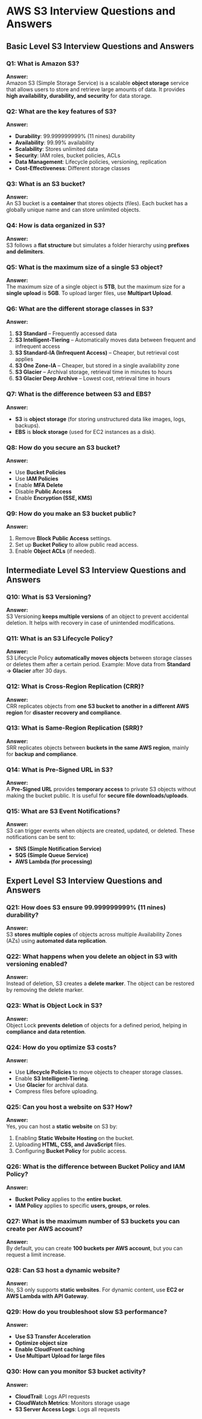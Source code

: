 # AWS S3 Interview Questions and Answers

## **Basic Level S3 Interview Questions and Answers**

### **Q1: What is Amazon S3?**

**Answer:**  
Amazon S3 (Simple Storage Service) is a scalable **object storage** service that allows users to store and retrieve large amounts of data. It provides **high availability, durability, and security** for data storage.

### **Q2: What are the key features of S3?**

**Answer:**

- **Durability**: 99.999999999% (11 nines) durability
- **Availability**: 99.99% availability
- **Scalability**: Stores unlimited data
- **Security**: IAM roles, bucket policies, ACLs
- **Data Management**: Lifecycle policies, versioning, replication
- **Cost-Effectiveness**: Different storage classes

### **Q3: What is an S3 bucket?**

**Answer:**  
An S3 bucket is a **container** that stores objects (files). Each bucket has a globally unique name and can store unlimited objects.

### **Q4: How is data organized in S3?**

**Answer:**  
S3 follows a **flat structure** but simulates a folder hierarchy using **prefixes and delimiters**.

### **Q5: What is the maximum size of a single S3 object?**

**Answer:**  
The maximum size of a single object is **5TB**, but the maximum size for a **single upload** is **5GB**. To upload larger files, use **Multipart Upload**.

### **Q6: What are the different storage classes in S3?**

**Answer:**

1. **S3 Standard** – Frequently accessed data
2. **S3 Intelligent-Tiering** – Automatically moves data between frequent and infrequent access
3. **S3 Standard-IA (Infrequent Access)** – Cheaper, but retrieval cost applies
4. **S3 One Zone-IA** – Cheaper, but stored in a single availability zone
5. **S3 Glacier** – Archival storage, retrieval time in minutes to hours
6. **S3 Glacier Deep Archive** – Lowest cost, retrieval time in hours

### **Q7: What is the difference between S3 and EBS?**

**Answer:**

- **S3** is **object storage** (for storing unstructured data like images, logs, backups).
- **EBS** is **block storage** (used for EC2 instances as a disk).

### **Q8: How do you secure an S3 bucket?**

**Answer:**

- Use **Bucket Policies**
- Use **IAM Policies**
- Enable **MFA Delete**
- Disable **Public Access**
- Enable **Encryption (SSE, KMS)**

### **Q9: How do you make an S3 bucket public?**

**Answer:**

1. Remove **Block Public Access** settings.
2. Set up **Bucket Policy** to allow public read access.
3. Enable **Object ACLs** (if needed).

## **Intermediate Level S3 Interview Questions and Answers**

### **Q10: What is S3 Versioning?**

**Answer:**  
S3 Versioning **keeps multiple versions** of an object to prevent accidental deletion. It helps with recovery in case of unintended modifications.

### **Q11: What is an S3 Lifecycle Policy?**

**Answer:**  
S3 Lifecycle Policy **automatically moves objects** between storage classes or deletes them after a certain period. Example: Move data from **Standard → Glacier** after 30 days.

### **Q12: What is Cross-Region Replication (CRR)?**

**Answer:**  
CRR replicates objects from **one S3 bucket to another in a different AWS region** for **disaster recovery and compliance**.

### **Q13: What is Same-Region Replication (SRR)?**

**Answer:**  
SRR replicates objects between **buckets in the same AWS region**, mainly for **backup and compliance**.

### **Q14: What is Pre-Signed URL in S3?**

**Answer:**  
A **Pre-Signed URL** provides **temporary access** to private S3 objects without making the bucket public. It is useful for **secure file downloads/uploads**.

### **Q15: What are S3 Event Notifications?**

**Answer:**  
S3 can trigger events when objects are created, updated, or deleted. These notifications can be sent to:

- **SNS (Simple Notification Service)**
- **SQS (Simple Queue Service)**
- **AWS Lambda (for processing)**

## **Expert Level S3 Interview Questions and Answers**

### **Q21: How does S3 ensure 99.999999999% (11 nines) durability?**

**Answer:**  
S3 **stores multiple copies** of objects across multiple Availability Zones (AZs) using **automated data replication**.

### **Q22: What happens when you delete an object in S3 with versioning enabled?**

**Answer:**  
Instead of deletion, S3 creates a **delete marker**. The object can be restored by removing the delete marker.

### **Q23: What is Object Lock in S3?**

**Answer:**  
Object Lock **prevents deletion** of objects for a defined period, helping in **compliance and data retention**.

### **Q24: How do you optimize S3 costs?**

**Answer:**

- Use **Lifecycle Policies** to move objects to cheaper storage classes.
- Enable **S3 Intelligent-Tiering**.
- Use **Glacier** for archival data.
- Compress files before uploading.

### **Q25: Can you host a website on S3? How?**

**Answer:**  
Yes, you can host a **static website** on S3 by:

1. Enabling **Static Website Hosting** on the bucket.
2. Uploading **HTML, CSS, and JavaScript** files.
3. Configuring **Bucket Policy** for public access.

### **Q26: What is the difference between Bucket Policy and IAM Policy?**

**Answer:**

- **Bucket Policy** applies to the **entire bucket**.
- **IAM Policy** applies to specific **users, groups, or roles**.

### **Q27: What is the maximum number of S3 buckets you can create per AWS account?**

**Answer:**  
By default, you can create **100 buckets per AWS account**, but you can request a limit increase.

### **Q28: Can S3 host a dynamic website?**

**Answer:**  
No, S3 only supports **static websites**. For dynamic content, use **EC2 or AWS Lambda with API Gateway**.

### **Q29: How do you troubleshoot slow S3 performance?**

**Answer:**

- **Use S3 Transfer Acceleration**
- **Optimize object size**
- **Enable CloudFront caching**
- **Use Multipart Upload for large files**

### **Q30: How can you monitor S3 bucket activity?**

**Answer:**

- **CloudTrail**: Logs API requests
- **CloudWatch Metrics**: Monitors storage usage
- **S3 Server Access Logs**: Logs all requests
